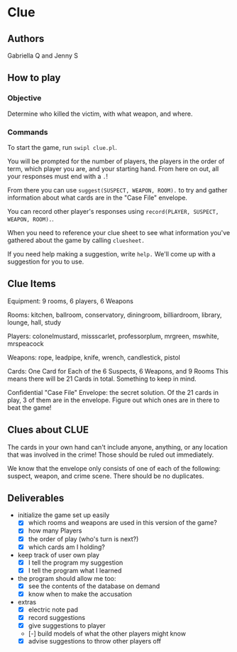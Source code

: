 # Clue

## Authors

Gabriella Q and Jenny S

## How to play

### Objective

Determine who killed the victim, with what weapon, and where.

### Commands

To start the game, run `swipl clue.pl`.

You will be prompted for the number of players, the players in the order of term, which player you are, and your starting hand. From  here on out, all your responses must end with a `.`!

From there you can use `suggest(SUSPECT, WEAPON, ROOM).` to try and gather information about what cards are in the "Case File" envelope.

You can record other player's responses using `record(PLAYER, SUSPECT, WEAPON, ROOM).`.

When you need to reference your clue sheet to see what information you've gathered about the game by calling `cluesheet.`

If you need help making a suggestion, write `help.`
We'll come up with a suggestion for you to use.

## Clue Items

Equipment: 9 rooms, 6 players, 6 Weapons

Rooms: kitchen, ballroom, conservatory, diningroom,
           billiardroom, library, lounge, hall, study

Players: colonelmustard, missscarlet, professorplum,
             mrgreen, mswhite, mrspeacock

Weapons: rope, leadpipe, knife, wrench, candlestick, pistol

Cards: One Card for Each of the 6 Suspects, 6 Weapons, and 9 Rooms
       This means there will be 21 Cards in total. Something to keep in mind.

Confidential "Case File" Envelope: the secret solution. Of the 21 cards in play, 3 of them are in the envelope. Figure out which ones are in there to beat the game!

## Clues about CLUE

The cards in your own hand can't include anyone, anything, or any location that was involved in the crime! Those should be ruled out immediately.

We know that the envelope only consists of one of each of the following: suspect, weapon, and crime scene. There should be no duplicates.


## Deliverables

* initialize the game set up easily
    * [X] which rooms and weapons are used in this version of the game?
    * [X] how many Players
    * [X] the order of play (who's turn is next?)
    * [X] which cards am I holding?

* keep track of user own play
    * [X] I tell the program my suggestion
    * [X] I tell the program what I learned

* the program should allow me too:
    * [X] see the contents of the database on demand
    * [X] know when to make the accusation

* extras
    * [X] electric note pad
    * [X] record suggestions
    * [X] give suggestions to player
    * [-] build models of what the other players might know
    * [X] advise suggestions to throw other players off
